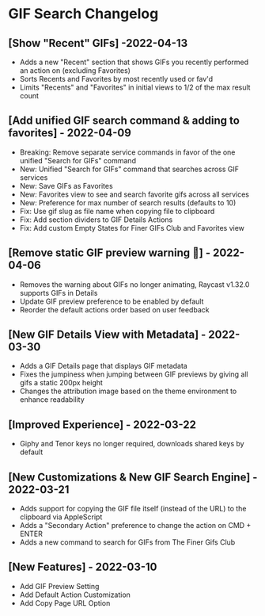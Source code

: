 # GIF Search Changelog

## [Show "Recent" GIFs] -2022-04-13
- Adds a new "Recent" section that shows GIFs you recently performed an action on (excluding Favorites)
- Sorts Recents and Favorites by most recently used or fav'd
- Limits "Recents" and "Favorites" in initial views to 1/2 of the max result count

## [Add unified GIF search command & adding to favorites] - 2022-04-09
- Breaking: Remove separate service commands in favor of the one unified "Search for GIFs" command
- New: Unified "Search for GIFs" command that searches across GIF services
- New: Save GIFs as Favorites
- New: Favorites view to see and search favorite gifs across all services
- New: Preference for max number of search results (defaults to 10)
- Fix: Use gif slug as file name when copying file to clipboard
- Fix: Add section dividers to GIF Details Actions
- Fix: Add custom Empty States for Finer GIFs Club and Favorites view

## [Remove static GIF preview warning 🎉] - 2022-04-06
- Removes the warning about GIFs no longer animating, Raycast v1.32.0 supports GIFs in Details
- Update GIF preview preference to be enabled by default
- Reorder the default actions order based on user feedback

## [New GIF Details View with Metadata] - 2022-03-30
- Adds a GIF Details page that displays GIF metadata
- Fixes the jumpiness when jumping between GIF previews by giving all gifs a static 200px height
- Changes the attribution image based on the theme environment to enhance readability
## [Improved Experience] - 2022-03-22
- Giphy and Tenor keys no longer required, downloads shared keys by default
## [New Customizations & New GIF Search Engine] - 2022-03-21
- Adds support for copying the GIF file itself (instead of the URL) to the clipboard via AppleScript
- Adds a "Secondary Action" preference to change the action on CMD + ENTER
- Adds a new command to search for GIFs from The Finer Gifs Club

## [New Features] - 2022-03-10
- Add GIF Preview Setting
- Add Default Action Customization
- Add Copy Page URL Option
